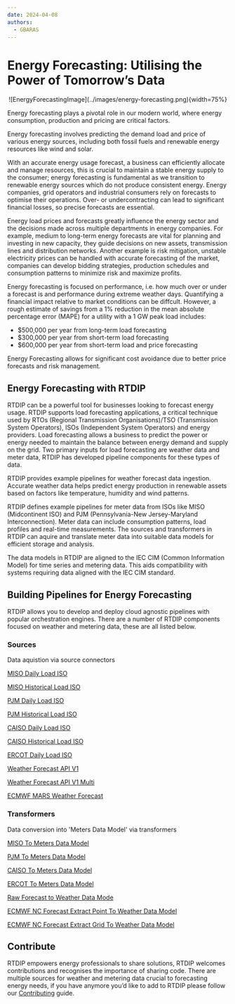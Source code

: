 ```yaml
---
date: 2024-04-08
authors:
  - GBARAS
---
```


# Energy Forecasting: Utilising the Power of Tomorrow’s Data

<center>
![EnergyForecastingImage](../images/energy-forecasting.png){width=75%} 
</center>

Energy forecasting plays a pivotal role in our modern world, where energy consumption, production and pricing are critical factors. 

Energy forecasting involves predicting the demand load and price of various energy sources, including both fossil fuels and renewable energy resources like wind and solar.

With an accurate energy usage forecast, a business can efficiently allocate and manage resources, this is crucial to maintain a stable energy supply to the consumer; energy forecasting is fundamental as we transition to renewable energy sources which do not produce consistent energy. Energy companies, grid operators and industrial consumers rely on forecasts to optimise their operations. Over- or undercontracting can lead to significant financial losses, so precise forecasts are essential.

<!-- more -->

Energy load prices and forecasts greatly influence the energy sector and the decisions made across multiple departments in energy companies.  For example, medium to long-term energy forecasts are vital for planning and investing in new capacity, they guide decisions on new assets,  transmission lines and distribution networks. Another example is risk mitigation, unstable electricity prices can be handled with accurate forecasting of the market, companies can develop bidding strategies, production schedules and consumption patterns to minimize risk and maximize profits.

Energy forecasting is focused on performance, i.e. how much over or under a forecast is and performance during extreme weather days. Quantifying a financial impact relative to market conditions can be diffcult. However, a rough estimate of savings from a 1% reduction in the mean absolute percentage error (MAPE) for a utility with a 1 GW peak load includes: 

-	$500,000 per year from long-term load forecasting
-	$300,000 per year from short-term load forecasting
-	$600,000 per year from short-term load and price forecasting

Energy Forecasting allows for significant cost avoidance due to better price forecasts and risk management.

## Energy Forecasting with RTDIP

RTDIP can be a powerful tool for businesses looking to forecast energy usage. RTDIP supports load forecasting applications, a critical technique used by RTOs (Regional Transmission Organisations)/TSO (Transmission System Operators), ISOs (Independent System Operators) and energy providers. Load forecasting allows a business to predict the power or energy needed to maintain the balance between energy demand and supply on the grid. Two primary inputs for load forecasting are weather data and meter data, RTDIP has developed pipeline components for these types of data.

RTDIP provides example pipelines for weather forecast data ingestion. Accurate weather data helps predict energy production in renewable assets based on factors like temperature, humidity and wind patterns.

RTDIP defines example pipelines for meter data from ISOs like MISO (Midcontinent ISO) and PJM (Pennsylvania-New Jersey-Maryland Interconnection). Meter data can include consumption patterns, load profiles and real-time measurements. The sources and transformers in RTDIP can aquire and translate meter data into suitable data models for efficient storage and analysis.

The data models in RTDIP are aligned to the IEC CIM (Common Information Model) for time series and metering data. This aids compatibility with systems requiring data aligned with the IEC CIM standard.

## Building Pipelines for Energy Forecasting

RTDIP allows you to develop and deploy cloud agnostic pipelines with popular orchestration engines. There are a number of RTDIP components focused on weather and metering data, these are all listed below.

### Sources

Data aquistion via source connectors

[MISO Daily Load ISO](https://www.rtdip.io/sdk/code-reference/pipelines/sources/spark/iso/miso_daily_load_iso/)

[MISO Historical Load ISO](https://www.rtdip.io/sdk/code-reference/pipelines/sources/spark/iso/miso_historical_load_iso/)

[PJM Daily Load ISO](https://www.rtdip.io/sdk/code-reference/pipelines/sources/spark/iso/pjm_daily_load_iso/)	

[PJM Historical Load ISO](https://www.rtdip.io/sdk/code-reference/pipelines/sources/spark/iso/pjm_historical_load_iso/)

[CAISO Daily Load ISO](https://www.rtdip.io/sdk/code-reference/pipelines/sources/spark/iso/caiso_daily_load_iso/)

[CAISO Historical Load ISO](https://www.rtdip.io/sdk/code-reference/pipelines/sources/spark/iso/caiso_historical_load_iso/)

[ERCOT Daily Load ISO](https://www.rtdip.io/sdk/code-reference/pipelines/sources/spark/iso/ercot_daily_load_iso/)

[Weather Forecast API V1](https://www.rtdip.io/sdk/code-reference/pipelines/sources/spark/the_weather_company/weather_forecast_api_v1/)		

[Weather Forecast API V1 Multi](https://www.rtdip.io/sdk/code-reference/pipelines/sources/spark/the_weather_company/weather_forecast_api_v1_multi/)	

[ECMWF MARS Weather Forecast](https://www.rtdip.io/sdk/code-reference/pipelines/sources/spark/ecmwf/weather_forecast/)


### Transformers

Data conversion into 'Meters Data Model' via transformers

[MISO To Meters Data Model](https://www.rtdip.io/sdk/code-reference/pipelines/transformers/spark/iso/miso_to_mdm/)

[PJM To Meters Data Model](https://www.rtdip.io/sdk/code-reference/pipelines/transformers/spark/iso/pjm_to_mdm/)

[CAISO To Meters Data Model](https://www.rtdip.io/sdk/code-reference/pipelines/transformers/spark/iso/caiso_to_mdm/)

[ERCOT To Meters Data Model](https://www.rtdip.io/sdk/code-reference/pipelines/transformers/spark/iso/ercot_to_mdm/)

[Raw Forecast to Weather Data Mode](https://www.rtdip.io/sdk/code-reference/pipelines/transformers/spark/the_weather_company/raw_forecast_to_weather_data_model/)

[ECMWF NC Forecast Extract Point To Weather Data Model](https://www.rtdip.io/sdk/code-reference/pipelines/transformers/spark/ecmwf/nc_extractpoint_to_weather_data_model/)

[ECMWF NC Forecast Extract Grid To Weather Data Model](https://www.rtdip.io/sdk/code-reference/pipelines/transformers/spark/ecmwf/nc_extractgrid_to_weather_data_model/)


## Contribute 

RTDIP empowers energy professionals to share solutions, RTDIP welcomes contributions and recognises the importance of sharing code. There are multiple sources for weather and metering data crucial to forecasting energy needs, if you have anymore you’d like to add to RTDIP please follow our [Contributing](https://github.com/rtdip/core/blob/develop/CONTRIBUTING.md) guide.
